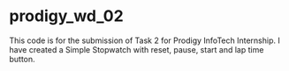 # prodigy_wd_02
This code is for the submission of Task 2 for Prodigy InfoTech Internship. I have created a Simple Stopwatch with reset, pause, start and lap time button.


